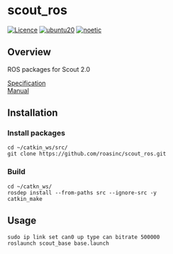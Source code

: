 # scout_ros
[![Licence](https://img.shields.io/badge/License-BSD--3-green.svg)](https://opensource.org/license/bsd-3-clause/)
[![ubuntu20](https://img.shields.io/badge/-UBUNTU_20.04-orange?style=flat-square&logo=ubuntu&logoColor=white)](https://releases.ubuntu.com/focal/)
[![noetic](https://img.shields.io/badge/-NOETIC-blue?style=flat-square&logo=ros)](https://wiki.ros.org/noetic)

## Overview
ROS packages for Scout 2.0

[Specification](https://roas.co.kr/scout-2-0/)<br>
[Manual](https://docs.roas.co.kr/scout.html)

## Installation

### Install packages
```
cd ~/catkin_ws/src/
git clone https://github.com/roasinc/scout_ros.git
```

### Build
```
cd ~/catkn_ws/
rosdep install --from-paths src --ignore-src -y
catkin_make
```

## Usage
```
sudo ip link set can0 up type can bitrate 500000
roslaunch scout_base base.launch
```
